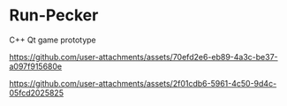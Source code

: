 # Run-Pecker
C++ Qt game prototype



https://github.com/user-attachments/assets/70efd2e6-eb89-4a3c-be37-a097f915680e



https://github.com/user-attachments/assets/2f01cdb6-5961-4c50-9d4c-05fcd2025825

